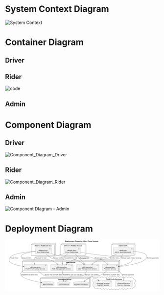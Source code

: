 # System Context  Diagram

<img width="1418" alt="System Context" src="https://github.com/user-attachments/assets/10b7e891-2b59-4316-8ab9-85c8c00277dd">

# Container Diagram
## Driver
## Rider

![code](https://github.com/user-attachments/assets/cd3b1e98-c221-4562-b70d-873f80fd438f)

## Admin

# Component Diagram

## Driver
![Component_Diagram_Driver](https://github.com/user-attachments/assets/44590bea-5bc8-4a37-9a49-e42059cab6db)

## Rider
![Component_Diagram_Rider](https://github.com/user-attachments/assets/fea9fdc5-8e9b-4e06-8bb3-35069bd0ebea)

## Admin

<img width="1414" alt="Component DIagram - Admin" src="https://github.com/user-attachments/assets/fc1ce63e-cf5c-42a4-8c1f-d058d3df9678">

# Deployment Diagram

![Deployment Diagram](Deployment.png)

